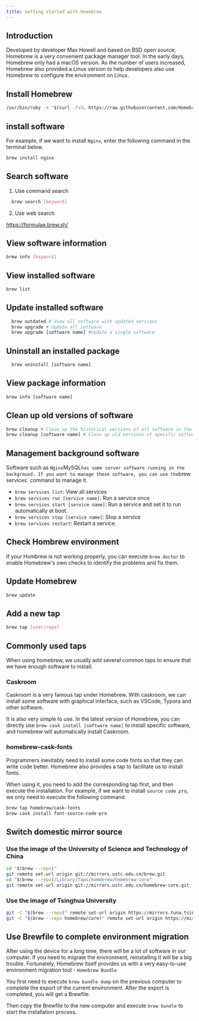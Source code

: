 ```yaml
---
title: Getting started with Homebrew
---
```


## Introduction

Developed by developer Max Howell and based on BSD open source, Homebrew is a very convenient package manager tool. In the early days, Homebrew only had a macOS version. As the number of users increased, Homebrew also provided a Linux version to help developers also use Homebrew to configure the environment on Linux.

## Install Homebrew

```sh
/usr/bin/ruby -e "$(curl -fsSL https://raw.githubusercontent.com/Homebrew/install/master/install)"
```

## install software

For example, if we want to install `Nginx`, enter the following command in the terminal below.

```sh
brew install nginx
```

## Search software

1. Use command search

```sh
  brew search [keyword]
```

2. Use web search

<https://formulae.brew.sh/>

## View software information

```sh
brew info [keyword]
```

## View installed software

```sh
brew list
```

## Update installed software

```sh
  brew outdated # View all software with updated versions
  brew upgrade # Update all software
  brew upgrade [software name] #Update a single software
```

## Uninstall an installed package

```sh
  brew uninstall [software name]
```

## View package information

```sh
brew info [software name]
```

## Clean up old versions of software

```sh
brew cleanup # Clean up the historical versions of all software in the system
brew cleanup [software name] # Clean up old versions of specific software
```

## Management background software

Software such as `Nginx`MySQL`has some server software running in the background. If you want to manage these software, you can use the`brew services` command to manage it.

- `brew services list`: View all services
- `brew services run [service name]`: Run a service once
- `brew services start [service name]`: Run a service and set it to run automatically at boot.
- `brew services stop [service name]`: Stop a service
- `brew services restart`: Restart a service.

## Check Hombrew environment

If your Hombrew is not working properly, you can execute `brew doctor` to enable Homebrew's own checks to identify the problems and fix them.

## Update Homebrew

```sh
brew update
```

## Add a new tap

```sh
brew tap [user/repo]
```

## Commonly used taps

When using homebrew, we usually add several common taps to ensure that we have enough software to install.

### Caskroom

Caskroom is a very famous tap under Homebrew. With caskroom, we can install some software with graphical interface, such as VSCode, Typora and other software.

It is also very simple to use. In the latest version of Homebrew, you can directly use `brew cask install [software name]` to install specific software, and homebrew will automatically install Caskroom.

### homebrew-cask-fonts

Programmers inevitably need to install some code fonts so that they can write code better. Homebrew also provides a tap to facilitate us to install fonts.

When using it, you need to add the corresponding tap first, and then execute the installation. For example, if we want to install `source code pro`, we only need to execute the following command.

```sh
brew tap homebrew/cask-fonts
brew cask install font-source-code-pro
```

## Switch domestic mirror source

### Use the image of the University of Science and Technology of China

```sh
cd "$(brew --repo)"
git remote set-url origin git://mirrors.ustc.edu.cn/brew.git
cd "$(brew --repo)/Library/Taps/homebrew/homebrew-core"
git remote set-url origin git://mirrors.ustc.edu.cn/homebrew-core.git
```

### Use the image of Tsinghua University

```sh
git -C "$(brew --repo)" remote set-url origin https://mirrors.tuna.tsinghua.edu.cn/git/homebrew/brew.git
git -C "$(brew --repo homebrew/core)" remote set-url origin https://mirrors.tuna.tsinghua.edu.cn/git/homebrew/homebrew-core.git
```

## Use Brewfile to complete environment migration

After using the device for a long time, there will be a lot of software in our computer. If you need to migrate the environment, reinstalling it will be a big trouble. Fortunately, Homebrew itself provides us with a very easy-to-use environment migration tool - `Homebrew Bundle`

You first need to execute `brew bundle dump` on the previous computer to complete the export of the current environment. After the export is completed, you will get a Brewfile.

Then copy the Brewfile to the new computer and execute `brew bundle` to start the installation process.
